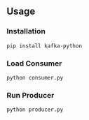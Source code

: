 ## Usage
### Installation
`pip install kafka-python`
### Load Consumer
`python consumer.py`
### Run Producer
`python producer.py`
